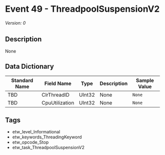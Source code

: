 # Event 49 - ThreadpoolSuspensionV2
###### Version: 0

## Description
None

## Data Dictionary
|Standard Name|Field Name|Type|Description|Sample Value|
|---|---|---|---|---|
|TBD|ClrThreadID|UInt32|None|`None`|
|TBD|CpuUtilization|UInt32|None|`None`|

## Tags
* etw_level_Informational
* etw_keywords_ThreadingKeyword
* etw_opcode_Stop
* etw_task_ThreadpoolSuspensionV2
